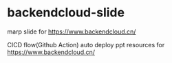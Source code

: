 # backendcloud-slide

marp slide for https://www.backendcloud.cn/

CICD flow(Github Action) auto deploy ppt resources for https://www.backendcloud.cn/
